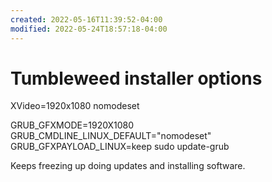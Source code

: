 ```yaml
---
created: 2022-05-16T11:39:52-04:00
modified: 2022-05-24T18:57:18-04:00
---
```


# Tumbleweed installer options

XVideo=1920x1080
nomodeset

GRUB_GFXMODE=1920X1080
GRUB_CMDLINE_LINUX_DEFAULT="nomodeset"
GRUB_GFXPAYLOAD_LINUX=keep
sudo update-grub

Keeps freezing up doing updates and installing software.
